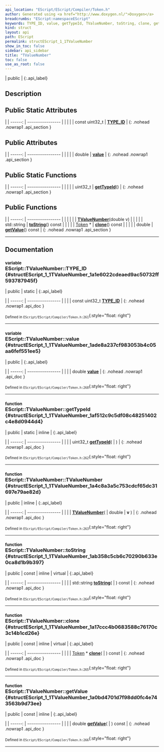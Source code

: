 ```yaml
---
api_location: "EScript/EScript/Compiler/Token.h"
author: Generated using <a href="http://www.doxygen.nl/">Doxygen</a>
breadcrumbs: "EScript:namespaceEScript"
keywords: TYPE_ID, value, getTypeId, TValueNumber, toString, clone, getValue
kind: struct
layout: api
path: EScript
permalink: structEScript_1_1TValueNumber
show_in_toc: false
sidebar: api_sidebar
title: "TValueNumber"
toc: false
use_as_root: false
---
```


| public |
{:.api_label}

## Description





## Public Static Attributes

|
| ------: | ----------------- |
|  | |
| const uint32_t | **[TYPE_ID](#structEScript_1_1TValueNumber_1a1e6022cdeaed9ac50732ff593787945f)**  |
{: .nohead .nowrap1 .api_section }


## Public Attributes

|
| ------: | ----------------- |
|  | |
| double | **[value](#structEScript_1_1TValueNumber_1ade8a237cf983053b4c05aa6fef551ee5)**  |
{: .nohead .nowrap1 .api_section }


## Public Static Functions

|
| ------: | ----------------- |
|  | |
| uint32_t | **[getTypeId](#structEScript_1_1TValueNumber_1af512c9c5df08c48251402c4e8d0944d4)**() |
{: .nohead .nowrap1 .api_section }


## Public Functions

|
| ------: | ----------------- |
|  | |
|  | **[TValueNumber](#structEScript_1_1TValueNumber_1a4c8a3a5c753cdcf65dc31697e79ae82d)**(double v) |
|  | |
| std::string | **[toString](#structEScript_1_1TValueNumber_1ab358c5cb6c70290b633e0ca8d1b9b397)**() const |
|  | |
| [Token](classEScript_1_1Token) * | **[clone](#structEScript_1_1TValueNumber_1a17ccc4b0683588c76170c3c14b1cd26e)**() const |
|  | |
| double | **[getValue](#structEScript_1_1TValueNumber_1a0bd4701d7f98dd0fc4e743563b9d73ee)**() const |
{: .nohead .nowrap1 .api_section }


-------------------------------------------------------------------

## Documentation

### <small>variable</small><br/> EScript::TValueNumber::TYPE_ID {#structEScript_1_1TValueNumber_1a1e6022cdeaed9ac50732ff593787945f}

| public | static |
{:.api_label}

|
| ------: | ----------------- |
|  |
| const uint32_t **[TYPE_ID](#structEScript_1_1TValueNumber_1a1e6022cdeaed9ac50732ff593787945f)**  |
{: .nohead .nowrap1 .api_doc }





<sub>Defined in `EScript/EScript/Compiler/Token.h:261`</sub>{:style="float: right"}

-------------------------------------------------------------------

### <small>variable</small><br/> EScript::TValueNumber::value {#structEScript_1_1TValueNumber_1ade8a237cf983053b4c05aa6fef551ee5}

| public |
{:.api_label}

|
| ------: | ----------------- |
|  |
| double **[value](#structEScript_1_1TValueNumber_1ade8a237cf983053b4c05aa6fef551ee5)**  |
{: .nohead .nowrap1 .api_doc }





<sub>Defined in `EScript/EScript/Compiler/Token.h:268`</sub>{:style="float: right"}

-------------------------------------------------------------------

### <small>function</small><br/> EScript::TValueNumber::getTypeId {#structEScript_1_1TValueNumber_1af512c9c5df08c48251402c4e8d0944d4}

| public | static | inline |
{:.api_label}

|
| ------: | ----------------- |
|  |
| uint32_t **[getTypeId](#structEScript_1_1TValueNumber_1af512c9c5df08c48251402c4e8d0944d4)**( |  ) |
{: .nohead .nowrap1 .api_doc }





<sub>Defined in `EScript/EScript/Compiler/Token.h:262`</sub>{:style="float: right"}

-------------------------------------------------------------------

### <small>function</small><br/> EScript::TValueNumber::TValueNumber {#structEScript_1_1TValueNumber_1a4c8a3a5c753cdcf65dc31697e79ae82d}

| public | inline |
{:.api_label}

|
| ------: | ----------------- |
|  |
|  **[TValueNumber](#structEScript_1_1TValueNumber_1a4c8a3a5c753cdcf65dc31697e79ae82d)**( | double | **v** ) |
{: .nohead .nowrap1 .api_doc }





<sub>Defined in `EScript/EScript/Compiler/Token.h:263`</sub>{:style="float: right"}

-------------------------------------------------------------------

### <small>function</small><br/> EScript::TValueNumber::toString {#structEScript_1_1TValueNumber_1ab358c5cb6c70290b633e0ca8d1b9b397}

| public | const | inline | virtual |
{:.api_label}

|
| ------: | ----------------- |
|  |
| std::string **[toString](#structEScript_1_1TValueNumber_1ab358c5cb6c70290b633e0ca8d1b9b397)**( |  ) const |
{: .nohead .nowrap1 .api_doc }





<sub>Defined in `EScript/EScript/Compiler/Token.h:264`</sub>{:style="float: right"}

-------------------------------------------------------------------

### <small>function</small><br/> EScript::TValueNumber::clone {#structEScript_1_1TValueNumber_1a17ccc4b0683588c76170c3c14b1cd26e}

| public | const | inline | virtual |
{:.api_label}

|
| ------: | ----------------- |
|  |
| [Token](classEScript_1_1Token) * **[clone](#structEScript_1_1TValueNumber_1a17ccc4b0683588c76170c3c14b1cd26e)**( |  ) const |
{: .nohead .nowrap1 .api_doc }





<sub>Defined in `EScript/EScript/Compiler/Token.h:265`</sub>{:style="float: right"}

-------------------------------------------------------------------

### <small>function</small><br/> EScript::TValueNumber::getValue {#structEScript_1_1TValueNumber_1a0bd4701d7f98dd0fc4e743563b9d73ee}

| public | const | inline |
{:.api_label}

|
| ------: | ----------------- |
|  |
| double **[getValue](#structEScript_1_1TValueNumber_1a0bd4701d7f98dd0fc4e743563b9d73ee)**( |  ) const |
{: .nohead .nowrap1 .api_doc }





<sub>Defined in `EScript/EScript/Compiler/Token.h:266`</sub>{:style="float: right"}

-------------------------------------------------------------------

